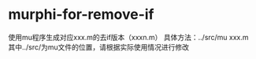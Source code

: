 # murphi-for-remove-if
使用mu程序生成对应xxx.m的去if版本（xxxn.m）
具体方法：../src/mu xxx.m
其中../src/为mu文件的位置，请根据实际使用情况进行修改
